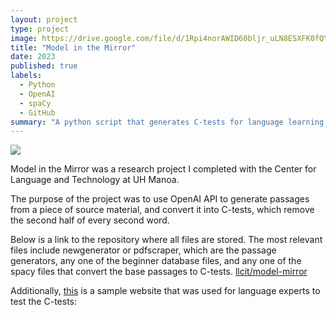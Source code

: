 ```yaml
---
layout: project
type: project
image: https://drive.google.com/file/d/1Rpi4norAWID60bljr_uLN8ESXFK0fQYU/view?usp=drive_link
title: "Model in the Mirror"
date: 2023
published: true
labels:
  - Python
  - OpenAI
  - spaCy
  - GitHub
summary: "A python script that generates C-tests for language learning purposes."
---
```


<img class="img-fluid" src="../img/vacay/vacay-home-page.png">

Model in the Mirror was a research project I completed with the Center for Language and Technology at UH Manoa.

The purpose of the project was to use OpenAI API to generate passages from a piece of source material, and convert it into C-tests, which remove the second half of every second word.

Below is a link to the repository where all files are stored. The most relevant files include newgenerator or pdfscraper, which are the passage generators, any one of the beginner database files, and any one of the spacy files that convert the base passages to C-tests.
<a href="https://github.com/llcit/model-mirror">llcit/model-mirror</a>

Additionally, <a href="https://hushed-spiny-scaffold.glitch.me"/>this</a> is a sample website that was used for language experts to test the C-tests:
